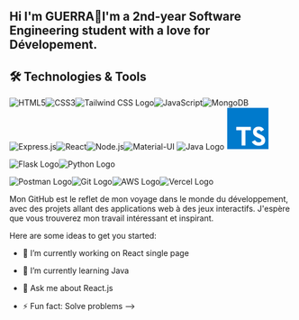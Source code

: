 ## Hi I'm GUERRA👋I'm a 2nd-year Software Engineering student with a love for Dévelopement.

## 🛠️ Technologies & Tools

<img src="https://cdn.jsdelivr.net/gh/devicons/devicon/icons/html5/html5-original.svg" width="75" height="75" alt="HTML5"/><img src="https://cdn.jsdelivr.net/gh/devicons/devicon/icons/css3/css3-original.svg" width="75" height="75" alt="CSS3"/><img src="https://www.vectorlogo.zone/logos/tailwindcss/tailwindcss-icon.svg" alt="Tailwind CSS Logo" width="100" height="100"><img src="https://cdn.jsdelivr.net/gh/devicons/devicon/icons/javascript/javascript-original.svg" width="75" height="75" alt="JavaScript"/><img src="https://cdn.jsdelivr.net/gh/devicons/devicon/icons/mongodb/mongodb-original.svg" width="75" height="75" alt="MongoDB"/><img src="https://cdn.jsdelivr.net/gh/devicons/devicon/icons/express/express-original.svg" width="75" height="75" alt="Express.js"/><img src="https://cdn.jsdelivr.net/gh/devicons/devicon/icons/react/react-original.svg" width="75" height="75" alt="React"/><img src="https://cdn.jsdelivr.net/gh/devicons/devicon/icons/nodejs/nodejs-original.svg" width="75" height="75" alt="Node.js"/><img src="https://cdn.jsdelivr.net/gh/devicons/devicon/icons/materialui/materialui-original.svg" width="75" height="75" alt="Material-UI"/>
<img src="https://www.vectorlogo.zone/logos/java/java-icon.svg" alt="Java Logo" width="75" height="75">
<img src="https://raw.githubusercontent.com/devicons/devicon/master/icons/typescript/typescript-original.svg" alt="TypeScript Logo" width="75" height="75" />

<img src="https://www.vectorlogo.zone/logos/pocoo_flask/pocoo_flask-icon.svg" alt="Flask Logo" width="75"><img src="https://upload.wikimedia.org/wikipedia/commons/c/c3/Python-logo-notext.svg" alt="Python Logo" width="75" height="75">


<img src="https://www.vectorlogo.zone/logos/getpostman/getpostman-icon.svg" alt="Postman Logo" width="75" height="75"><img src="https://www.vectorlogo.zone/logos/git-scm/git-scm-icon.svg" alt="Git Logo" width="100" height="100"><img src="https://www.vectorlogo.zone/logos/amazon_aws/amazon_aws-icon.svg" alt="AWS Logo" width="75" height="75">![Vercel Logo](https://upload.wikimedia.org/wikipedia/commons/thumb/e/e1/Vercel_logo_white.svg/2560px-Vercel_logo_white.svg.png)



Mon GitHub est le reflet de mon voyage dans le monde du développement, avec des projets allant des applications web à des jeux interactifs. J'espère que vous trouverez mon travail intéressant et inspirant.



Here are some ideas to get you started:

- 🔭 I’m currently working on React single page
- 🌱 I’m currently learning Java
- 💬 Ask me about React.js

- ⚡ Fun fact: Solve problems
-->
